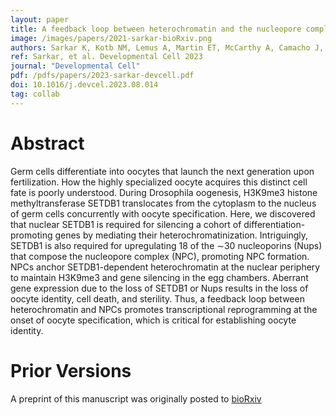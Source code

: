 ```yaml
---
layout: paper
title: A feedback loop between heterochromatin and the nucleopore complex controls germ-cell to oocyte transition during Drosophila oogenesis
image: /images/papers/2021-sarkar-bioRxiv.png
authors: Sarkar K, Kotb NM, Lemus A, Martin ET, McCarthy A, Camacho J, Iqbal A, Valm AM, Sammons MA, and Rangan P
ref: Sarkar, et al. Developmental Cell 2023
journal: "Developmental Cell"
pdf: /pdfs/papers/2023-sarkar-devcell.pdf
doi: 10.1016/j.devcel.2023.08.014 
tag: collab
---
```


# Abstract

Germ cells differentiate into oocytes that launch the next generation upon fertilization. How the highly specialized oocyte acquires this distinct cell fate is poorly understood. During Drosophila oogenesis, H3K9me3 histone methyltransferase SETDB1 translocates from the cytoplasm to the nucleus of germ cells concurrently with oocyte specification. Here, we discovered that nuclear SETDB1 is required for silencing a cohort of differentiation-promoting genes by mediating their heterochromatinization. Intriguingly, SETDB1 is also required for upregulating 18 of the ∼30 nucleoporins (Nups) that compose the nucleopore complex (NPC), promoting NPC formation. NPCs anchor SETDB1-dependent heterochromatin at the nuclear periphery to maintain H3K9me3 and gene silencing in the egg chambers. Aberrant gene expression due to the loss of SETDB1 or Nups results in the loss of oocyte identity, cell death, and sterility. Thus, a feedback loop between heterochromatin and NPCs promotes transcriptional reprogramming at the onset of oocyte specification, which is critical for establishing oocyte identity. 

# Prior Versions
A preprint of this manuscript was originally posted to [bioRxiv]( 10.1101/2021.10.31.466575)